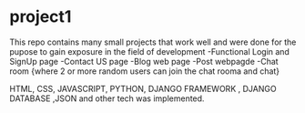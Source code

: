 # project1
This repo contains many small projects that work well and were done for the pupose to gain exposure in the field of development 
-Functional Login and SignUp page
-Contact US page
-Blog web page
-Post webpagde 
-Chat room
{where 2 or more random users can join the chat rooma and chat}

HTML, CSS, JAVASCRIPT, PYTHON, DJANGO FRAMEWORK , DJANGO DATABASE ,JSON and other tech was implemented.
